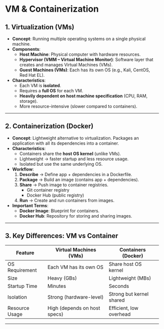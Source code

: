 # VM & Containerization 

## 1. Virtualization (VMs)
- **Concept**: Running multiple operating systems on a single physical machine.
- **Components**:
  - **Host Machine**: Physical computer with hardware resources.
  - **Hypervisor (VMM – Virtual Machine Monitor)**: Software layer that creates and manages Virtual Machines (VMs).
  - **Guest Machines (VMs)**: Each has its own OS (e.g., Kali, CentOS, Red Hat EL).
- **Characteristics**:
  - Each VM is **isolated**.
  - Requires a **full OS** for each VM.
  - **Heavily dependent on host machine specification** (CPU, RAM, storage).
  - More resource-intensive (slower compared to containers).

---

## 2. Containerization (Docker)
- **Concept**: Lightweight alternative to virtualization. Packages an application with all its dependencies into a container.
- **Characteristics**:
  - Containers share the **host OS kernel** (unlike VMs).
  - Lightweight → faster startup and less resource usage.
  - Isolated but use the same underlying OS.
- **Workflow**:
  1. **Describe** → Define app + dependencies in a Dockerfile.
  2. **Package** → Build an image (contains app + dependencies).
  3. **Share** → Push image to container registries.
     - Git container registry
     - Docker Hub (public registry)
  4. **Run** → Create and run containers from images.
- **Important Terms**:
  - **Docker Image**: Blueprint for containers.
  - **Docker Hub**: Repository for storing and sharing images.

---

## 3. Key Differences: VM vs Container
| Feature              | Virtual Machines (VMs)       | Containers (Docker)          |
|----------------------|------------------------------|-------------------------------|
| OS Requirement       | Each VM has its own OS       | Share host OS kernel          |
| Size                 | Heavy (GBs)                  | Lightweight (MBs)             |
| Startup Time         | Minutes                      | Seconds                       |
| Isolation            | Strong (hardware-level)      | Strong but kernel shared      |
| Resource Usage       | High (depends on host specs) | Efficient, low overhead       |

---

